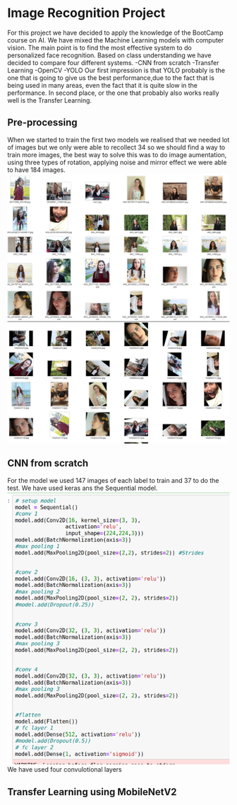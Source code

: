 # Image Recognition Project
For this project we have decided to apply the knowledge of the BootCamp course on AI. We have mixed the Machine Learning models with computer vision. 
The main point is to find the most effective system to do personalized face recognition. Based on class understanding we have decided to compare four different systems.
  -CNN from scratch
  -Transfer Learning
  -OpenCV
  -YOLO
Our first impression is that YOLO probably is the one that is going to give us the best performance,due to the fact that is being used in many areas, even the fact that it is quite slow in the performance. In second place, or the one that probably also works really well is the Transfer Learning.
## Pre-processing
When we started to train the first two models we realised that we needed lot of images but we only were able to recollect 34 so we should find a way to train more images, the best way to solve this was to do image aumentation, using three types of rotation, applying noise and mirror effect we were able to have 184 images.
![Normal](img_readme/normal.png)
![Edited](img_readme/edited.png)
## CNN from scratch
For the model we used 147 images of each label to train and 37 to do the test. We have used keras ans the Sequential model.
![Edited](img_readme/cnn_model.png)
We have used four convulotional layers
## Transfer Learning using MobileNetV2
